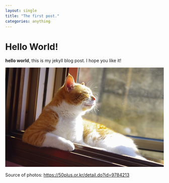 ```yaml
---
layout: single
title: "The first post."
categories: anything
---
```


# Hello World!
**hello world**, this is my jekyll blog post.
I hope you like it!

![cat](../images/2022-03-02-test/cat.jpg)

Source of photos: https://50plus.or.kr/detail.do?id=9784213